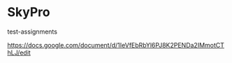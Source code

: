 # SkyPro
test-assignments

https://docs.google.com/document/d/1IeVfEbRbYl6PJ8K2PENDa2IMmotCThLJ/edit

